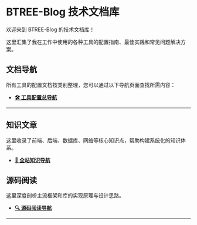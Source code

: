 # BTREE-Blog 技术文档库

欢迎来到 BTREE-Blog 的技术文档库！

这里汇集了我在工作中使用的各种工具的配置指南、最佳实践和常见问题解决方案。


## 文档导航

所有工具的配置文档按类别整理，您可以通过以下导航页面查找所需内容：

*   **[🛠️ 工具配置总导航](./docs/tools-setting/tools-setting-nav.md)**

---

## 知识文章

这里收录了前端、后端、数据库、网络等核心知识点，帮助构建系统化的知识体系。

-   **[🧠 全站知识导航](./docs/knowledge/knowledge-nav.md)**

## 源码阅读

这里深度剖析主流框架和库的实现原理与设计思路。

-   **[🔍 源码阅读导航](./docs/source-code/source-code-nav.md)**

---